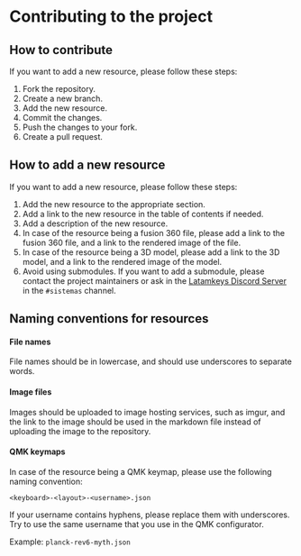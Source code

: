 # Contributing to the project

## How to contribute

If you want to add a new resource, please follow these steps:

1. Fork the repository.
2. Create a new branch.
3. Add the new resource.
4. Commit the changes.
5. Push the changes to your fork.
6. Create a pull request.

## How to add a new resource

If you want to add a new resource, please follow these steps:

1. Add the new resource to the appropriate section.
2. Add a link to the new resource in the table of contents if needed.
3. Add a description of the new resource.
4. In case of the resource being a fusion 360 file, please add a link to the fusion 360 file, and a link to the rendered image of the file.
5. In case of the resource being a 3D model, please add a link to the 3D model, and a link to the rendered image of the model.
6. Avoid using submodules. If you want to add a submodule, please contact the project maintainers or ask in the [Latamkeys Discord Server](https://discord.gg/latamkeys) in the `#sistemas` channel.

## Naming conventions for resources

#### File names

File names should be in lowercase, and should use underscores to separate words.

#### Image files

Images should be uploaded to image hosting services, such as imgur, and the link to the image should be used in the markdown file instead of uploading the image to the repository.

#### QMK keymaps

In case of the resource being a QMK keymap, please use the following naming convention:

```text
<keyboard>-<layout>-<username>.json
```

If your username contains hyphens, please replace them with underscores. Try to use the same username that you use in the QMK configurator.

Example: `planck-rev6-myth.json`
